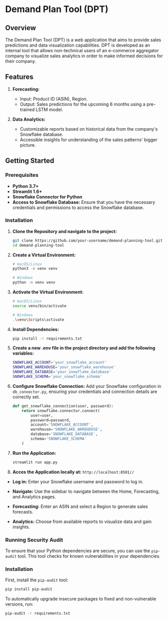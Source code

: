 # Demand Plan Tool (DPT)

## Overview
The Demand Plan Tool (DPT) is a web application that aims to provide sales predictions and data visualization capabilities. DPT is developed as an internal tool that allows non-technical users of an e-commerce aggregator company to visualize sales analytics in order to make informed decisions for their company.

## Features
1. **Forecasting:**
   - Input: Product ID (ASIN), Region.
   - Output: Sales predictions for the upcoming 6 months using a pre-trained LSTM model.
   
2. **Data Analytics:**
   - Customizable reports based on historical data from the company's Snowflake database.
   - Accessible insights for understanding of the sales patterns' bigger picture.

## Getting Started

### Prerequisites
- **Python 3.7+**
- **Streamlit 1.6+**
- **Snowflake Connector for Python**
- **Access to Snowflake Database:** Ensure that you have the necessary credentials and permissions to access the Snowflake database.

### Installation

1. **Clone the Repository and navigate to the project:**
    ```sh
    git clone https://github.com/your-username/demand-planning-tool.git
    cd demand-planning-tool
    ```
2. **Create a Virtual Environment:** 
   ```sh
   # macOS/Linux 
   python3 -m venv venv
   
   # Windows
   python -m venv venv
    ```
3. **Activate the Virtual Environment:**
   ```sh
   # macOS/Linux 
   source venv/bin/activate
   
   # Windows
   .\venv\Scripts\activate
    ```
3. **Install Dependencies:**
    ```sh
    pip install -r requirements.txt
    ```
3. **Create a new .env file in the project directory and add the following variables:**
    ```sh
    SNOWFLAKE_ACCOUNT='your_snowflake_account'
   SNOWFLAKE_WAREHOUSE='your_snowflake_warehouse'
   SNOWFLAKE_DATABASE='your_snowflake_database'
   SNOWFLAKE_SCHEMA='your_snowflake_schema'
    ```
   
4. **Configure Snowflake Connection:**
   Add your Snowflake configuration in `db_connector.py`, ensuring your credentials and connection details are correctly set.

    ```python
    def get_snowflake_connection(user, password):
        return snowflake.connector.connect(
            user=user,
            password=password,
            account='SNOWFLAKE_ACCOUNT',
            warehouse='SNOWFLAKE_WAREHOUSE',
            database='SNOWFLAKE_DATABASE',
            schema='SNOWFLAKE_SCHEMA'
        )
    ```

4. **Run the Application:**
    ```sh
    streamlit run app.py
    ```
4. **Acces the Application locally at:** `http://localhost:8501//`


- **Log in:** Enter your Snowflake username and password to log in.

- **Navigate:** Use the sidebar to navigate between the Home, Forecasting, and Analytics pages.

- **Forecasting:** Enter an ASIN and select a Region to generate sales forecasts.

- **Analytics:** Choose from available reports to visualize data and gain insights.


### Running Security Audit

To ensure that your Python dependencies are secure, you can use the `pip-audit` tool. This tool checks for known vulnerabilities in your dependencies.

### Installation

First, install the `pip-audit` tool:

```sh
pip install pip-audit
  ```

To automatically upgrade insecure packages to fixed and non-vulnerable versions, run:
```sh
pip-audit -r requirements.txt
  ```